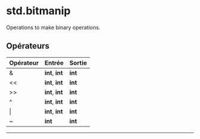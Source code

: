 # std.bitmanip

Operations to make binary operations.
## Opérateurs
|Opérateur|Entrée|Sortie|
|-|-|-|
|&|**int**, **int**|**int**|
|<<|**int**, **int**|**int**|
|>>|**int**, **int**|**int**|
|^|**int**, **int**|**int**|
|\||**int**, **int**|**int**|
|~|**int**|**int**|


***
